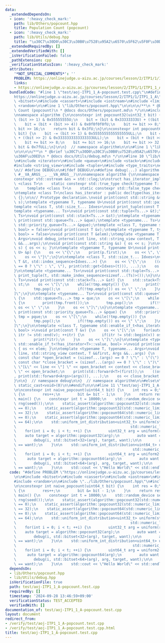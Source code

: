 ```yaml
---
data:
  _extendedDependsOn:
  - icon: ':heavy_check_mark:'
    path: lib/Others/popcount.hpp
    title: Population Count (popcount)
  - icon: ':heavy_check_mark:'
    path: lib/Utils/debug.hpp
    title: "\u30C7\u30D0\u30C3\u30B0\u7528\u95A2\u6570\u5F62\u5F0F\u30DE\u30AF\u30ED"
  _extendedRequiredBy: []
  _extendedVerifiedWith: []
  _isVerificationFailed: false
  _pathExtension: cpp
  _verificationStatusIcon: ':heavy_check_mark:'
  attributes:
    '*NOT_SPECIAL_COMMENTS*': ''
    PROBLEM: https://onlinejudge.u-aizu.ac.jp/courses/lesson/2/ITP1/1/ITP1_1_A
    links:
    - https://onlinejudge.u-aizu.ac.jp/courses/lesson/2/ITP1/1/ITP1_1_A
  bundledCode: "#line 1 \"test/aoj-ITP1_1_A-popcount.test.cpp\"\n#define PROBLEM \"\
    https://onlinejudge.u-aizu.ac.jp/courses/lesson/2/ITP1/1/ITP1_1_A\"\n\n#include\
    \ <bitset>\n#include <cassert>\n#include <iostream>\n#include <limits>\n#include\
    \ <random>\n\n#line 1 \"lib/Others/popcount.hpp\"\n\n\n\n/**\n * @brief Population\
    \ Count (popcount)\n * @docs docs/Others/popcount.md\n */\n\n#include <cstdint>\n\
    \nnamespace algorithm {\n\nconstexpr int popcount32(uint32_t bit) {\n    bit -=\
    \ (bit >> 1) & 0x55555555U;\n    bit = (bit & 0x33333333U) + ((bit >> 2) & 0x33333333U);\n\
    \    bit = (bit + (bit >> 4)) & 0x0f0f0f0fU;\n    bit += bit >> 8;\n    bit +=\
    \ bit >> 16;\n    return bit & 0x3fU;\n}\n\nconstexpr int popcount64(uint64_t\
    \ bit) {\n    bit -= (bit >> 1) & 0x5555555555555555ULL;\n    bit = (bit & 0x3333333333333333ULL)\
    \ + ((bit >> 2) & 0x3333333333333333ULL);\n    bit = (bit + (bit >> 4)) & 0x0f0f0f0f0f0f0f0fULL;\n\
    \    bit += bit >> 8;\n    bit += bit >> 16;\n    bit += bit >> 32;\n    return\
    \ bit & 0x7fULL;\n}\n\n}  // namespace algorithm\n\n\n#line 1 \"lib/Utils/debug.hpp\"\
    \n\n\n\n/**\n * @brief \u30C7\u30D0\u30C3\u30B0\u7528\u95A2\u6570\u5F62\u5F0F\u30DE\
    \u30AF\u30ED\n * @docs docs/Utils/debug.md\n */\n\n#line 10 \"lib/Utils/debug.hpp\"\
    \n#include <iterator>\n#include <queue>\n#include <stack>\n#include <string>\n\
    #include <string_view>\n#include <tuple>\n#include <type_traits>\n#include <utility>\n\
    \n// #define DEBUG\n\n#ifdef DEBUG\n\n#define debug(...) algorithm::debug::debug_internal(__LINE__,\
    \ #__VA_ARGS__, __VA_ARGS__)\n\nnamespace algorithm {\n\nnamespace debug {\n\n\
    constexpr std::ostream &os = std::clog;\n\nstruct has_iterator_impl {\n    template\
    \ <class T>\n    static constexpr std::true_type check(typename T::iterator *);\n\
    \n    template <class T>\n    static constexpr std::false_type check(...);\n};\n\
    \ntemplate <class T>\nclass has_iterator : public decltype(has_iterator_impl::check<T>(nullptr))\
    \ {};\n\n// Prototype declaration.\nvoid print(const std::string &s);\nvoid print(std::string_view\
    \ s);\ntemplate <typename T, typename U>\nvoid print(const std::pair<T, U> &p);\n\
    template <class T, std::size_t... Idxes>\nvoid print_tuple(const T &t, std::index_sequence<Idxes...>);\n\
    template <typename... Ts>\nvoid print(const std::tuple<Ts...> &t);\ntemplate <typename...\
    \ Ts>\nvoid print(const std::stack<Ts...> &st);\ntemplate <typename... Ts>\nvoid\
    \ print(const std::queue<Ts...> &que);\ntemplate <typename... Ts>\nvoid print(const\
    \ std::priority_queue<Ts...> &pque);\ntemplate <class T, typename std::enable_if_t<has_iterator<T>::value,\
    \ bool> = false>\nvoid print(const T &v);\ntemplate <typename T, typename std::enable_if_t<!has_iterator<T>::value,\
    \ bool> = false>\nvoid print(const T &elem);\ntemplate <typename T, typename...\
    \ Args>\nvoid debug_internal(int line, std::string_view context, T &&first, Args\
    \ &&...args);\n\nvoid print(const std::string &s) { os << s; }\n\nvoid print(std::string_view\
    \ s) { os << s; }\n\ntemplate <typename T, typename U>\nvoid print(const std::pair<T,\
    \ U> &p) {\n    os << \"{\";\n    print(p.first);\n    os << \", \";\n    print(p.second);\n\
    \    os << \"}\";\n}\n\ntemplate <class T, std::size_t... Idxes>\nvoid print_tuple(const\
    \ T &t, std::index_sequence<Idxes...>) {\n    os << \"{\";\n    ((os << (Idxes\
    \ == 0 ? \"\" : \", \"), print(std::get<Idxes>(t))), ...);\n    os << \"}\";\n\
    }\n\ntemplate <typename... Ts>\nvoid print(const std::tuple<Ts...> &t) {\n   \
    \ print_tuple(t, std::make_index_sequence<sizeof...(Ts)>());\n}\n\ntemplate <typename...\
    \ Ts>\nvoid print(const std::stack<Ts...> &st) {\n    std::stack<Ts...> tmp =\
    \ st;\n    os << \"[\";\n    while(!tmp.empty()) {\n        print(tmp.top());\n\
    \        tmp.pop();\n        if(!tmp.empty()) os << \" \";\n    }\n    os << \"\
    ]\";\n}\n\ntemplate <typename... Ts>\nvoid print(const std::queue<Ts...> &que)\
    \ {\n    std::queue<Ts...> tmp = que;\n    os << \"[\";\n    while(!tmp.empty())\
    \ {\n        print(tmp.front());\n        tmp.pop();\n        if(!tmp.empty())\
    \ os << \" \";\n    }\n    os << \"]\";\n}\n\ntemplate <typename... Ts>\nvoid\
    \ print(const std::priority_queue<Ts...> &pque) {\n    std::priority_queue<Ts...>\
    \ tmp = pque;\n    os << \"[\";\n    while(!tmp.empty()) {\n        print(tmp.top());\n\
    \        tmp.pop();\n        if(!tmp.empty()) os << \" \";\n    }\n    os << \"\
    ]\";\n}\n\ntemplate <class T, typename std::enable_if_t<has_iterator<T>::value,\
    \ bool> >\nvoid print(const T &v) {\n    os << \"[\";\n    for(auto itr = std::begin(v);\
    \ itr != std::end(v); ++itr) {\n        if(itr != std::begin(v)) os << \" \";\n\
    \        print(*itr);\n    }\n    os << \"]\";\n}\n\ntemplate <typename T, typename\
    \ std::enable_if_t<!has_iterator<T>::value, bool> >\nvoid print(const T &elem)\
    \ { os << elem; }\n\ntemplate <typename T, typename... Args>\nvoid debug_internal(int\
    \ line, std::string_view context, T &&first, Args &&...args) {\n    constexpr\
    \ const char *open_bracket = (sizeof...(args) == 0 ? \"\" : \"(\");\n    constexpr\
    \ const char *close_bracket = (sizeof...(args) == 0 ? \"\" : \")\");\n    os <<\
    \ \"[L\" << line << \"] \" << open_bracket << context << close_bracket << \":\
    \ \" << open_bracket;\n    print(std::forward<T>(first));\n    ((os << \", \"\
    , print(std::forward<Args>(args))), ...);\n    os << close_bracket << std::endl;\n\
    }\n\n}  // namespace debug\n\n}  // namespace algorithm\n\n#else\n\n#define debug(...)\
    \ static_cast<void>(0)\n\n#endif\n\n\n#line 11 \"test/aoj-ITP1_1_A-popcount.test.cpp\"\
    \n\nconstexpr int naive_popcount(uint64_t bit) {\n    int res = 0;\n    while(bit)\
    \ {\n        res++;\n        bit &= bit - 1;\n    }\n    return res;\n}\n\nint\
    \ main() {\n    constexpr int t = 10000;\n    std::random_device seed;\n    std::mt19937_64\
    \ rng(seed());\n\n    static_assert(algorithm::popcount32(std::numeric_limits<uint32_t>::min())\
    \ == 0);\n    static_assert(algorithm::popcount32(std::numeric_limits<uint32_t>::max())\
    \ == 32);\n    static_assert(algorithm::popcount64(std::numeric_limits<uint64_t>::min())\
    \ == 0);\n    static_assert(algorithm::popcount64(std::numeric_limits<uint64_t>::max())\
    \ == 64);\n\n    std::uniform_int_distribution<uint32_t> uniform(std::numeric_limits<uint32_t>::min(),\n\
    \                                                    std::numeric_limits<uint32_t>::max());\n\
    \    for(int i = 0; i < t; ++i) {\n        uint32_t arg = uniform(rng);\n    \
    \    auto target = algorithm::popcount32(arg);\n        auto want = naive_popcount(arg);\n\
    \        debug(i, std::bitset<32>(arg), target, want);\n\n        assert(target\
    \ == want);\n    }\n\n    std::uniform_int_distribution<uint64_t> uniform2(std::numeric_limits<uint64_t>::min(),\n\
    \                                                     std::numeric_limits<uint64_t>::max());\n\
    \    for(int i = 0; i < t; ++i) {\n        uint64_t arg = uniform2(rng);\n   \
    \     auto target = algorithm::popcount64(arg);\n        auto want = naive_popcount(arg);\n\
    \        debug(i, std::bitset<64>(arg), arg, target, want);\n\n        assert(target\
    \ == want);\n    }\n\n    std::cout << \"Hello World\" << std::endl;\n}\n"
  code: "#define PROBLEM \"https://onlinejudge.u-aizu.ac.jp/courses/lesson/2/ITP1/1/ITP1_1_A\"\
    \n\n#include <bitset>\n#include <cassert>\n#include <iostream>\n#include <limits>\n\
    #include <random>\n\n#include \"../lib/Others/popcount.hpp\"\n#include \"../lib/Utils/debug.hpp\"\
    \n\nconstexpr int naive_popcount(uint64_t bit) {\n    int res = 0;\n    while(bit)\
    \ {\n        res++;\n        bit &= bit - 1;\n    }\n    return res;\n}\n\nint\
    \ main() {\n    constexpr int t = 10000;\n    std::random_device seed;\n    std::mt19937_64\
    \ rng(seed());\n\n    static_assert(algorithm::popcount32(std::numeric_limits<uint32_t>::min())\
    \ == 0);\n    static_assert(algorithm::popcount32(std::numeric_limits<uint32_t>::max())\
    \ == 32);\n    static_assert(algorithm::popcount64(std::numeric_limits<uint64_t>::min())\
    \ == 0);\n    static_assert(algorithm::popcount64(std::numeric_limits<uint64_t>::max())\
    \ == 64);\n\n    std::uniform_int_distribution<uint32_t> uniform(std::numeric_limits<uint32_t>::min(),\n\
    \                                                    std::numeric_limits<uint32_t>::max());\n\
    \    for(int i = 0; i < t; ++i) {\n        uint32_t arg = uniform(rng);\n    \
    \    auto target = algorithm::popcount32(arg);\n        auto want = naive_popcount(arg);\n\
    \        debug(i, std::bitset<32>(arg), target, want);\n\n        assert(target\
    \ == want);\n    }\n\n    std::uniform_int_distribution<uint64_t> uniform2(std::numeric_limits<uint64_t>::min(),\n\
    \                                                     std::numeric_limits<uint64_t>::max());\n\
    \    for(int i = 0; i < t; ++i) {\n        uint64_t arg = uniform2(rng);\n   \
    \     auto target = algorithm::popcount64(arg);\n        auto want = naive_popcount(arg);\n\
    \        debug(i, std::bitset<64>(arg), arg, target, want);\n\n        assert(target\
    \ == want);\n    }\n\n    std::cout << \"Hello World\" << std::endl;\n}\n"
  dependsOn:
  - lib/Others/popcount.hpp
  - lib/Utils/debug.hpp
  isVerificationFile: true
  path: test/aoj-ITP1_1_A-popcount.test.cpp
  requiredBy: []
  timestamp: '2024-09-28 13:46:59+09:00'
  verificationStatus: TEST_ACCEPTED
  verifiedWith: []
documentation_of: test/aoj-ITP1_1_A-popcount.test.cpp
layout: document
redirect_from:
- /verify/test/aoj-ITP1_1_A-popcount.test.cpp
- /verify/test/aoj-ITP1_1_A-popcount.test.cpp.html
title: test/aoj-ITP1_1_A-popcount.test.cpp
---
```

